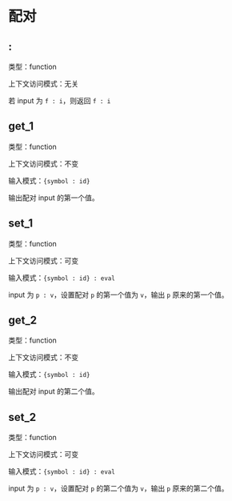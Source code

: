 # 配对

## :

类型：function

上下文访问模式：无关

若 input 为 `f : i`，则返回 `f : i`

## get_1

类型：function

上下文访问模式：不变

输入模式：`{symbol : id}`

输出配对 input 的第一个值。

## set_1

类型：function

上下文访问模式：可变

输入模式：`{symbol : id} : eval`

input 为 `p : v`，设置配对 `p` 的第一个值为 `v`，输出 `p` 原来的第一个值。

## get_2

类型：function

上下文访问模式：不变

输入模式：`{symbol : id}`

输出配对 input 的第二个值。

## set_2

类型：function

上下文访问模式：可变

输入模式：`{symbol : id} : eval`

input 为 `p : v`，设置配对 `p` 的第二个值为 `v`，输出 `p` 原来的第二个值。
